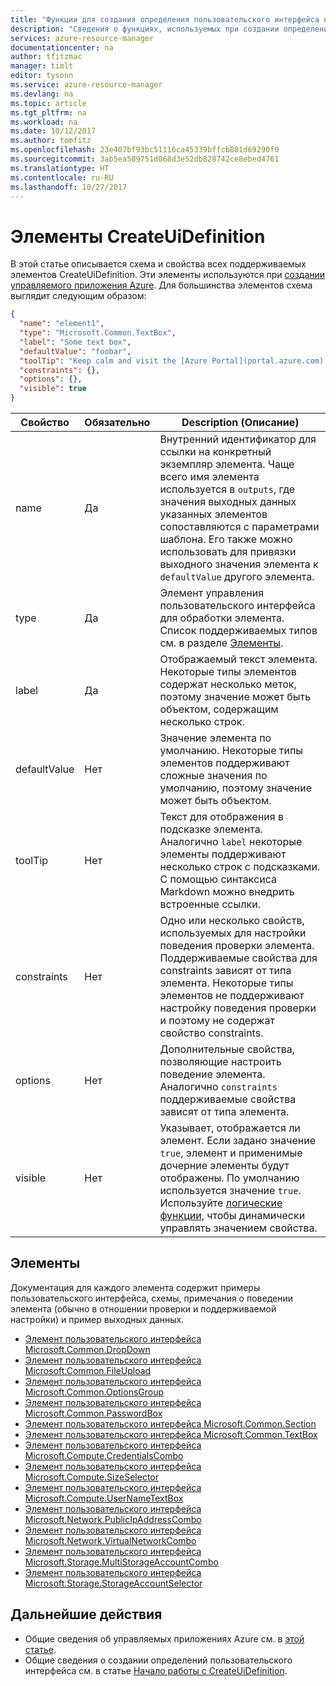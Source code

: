 ```yaml
---
title: "Функции для создания определения пользовательского интерфейса в управляемых приложениях Azure | Документация Майкрософт"
description: "Сведения о функциях, используемых при создании определений пользовательского интерфейса для управляемых приложений Azure."
services: azure-resource-manager
documentationcenter: na
author: tfitzmac
manager: timlt
editor: tysonn
ms.service: azure-resource-manager
ms.devlang: na
ms.topic: article
ms.tgt_pltfrm: na
ms.workload: na
ms.date: 10/12/2017
ms.author: tomfitz
ms.openlocfilehash: 23e407bf93bc51116ca45339bffcb801d69290f0
ms.sourcegitcommit: 3ab5ea589751d068d3e52db828742ce8ebed4761
ms.translationtype: HT
ms.contentlocale: ru-RU
ms.lasthandoff: 10/27/2017
---
```

# <a name="createuidefinition-elements"></a>Элементы CreateUiDefinition
В этой статье описывается схема и свойства всех поддерживаемых элементов CreateUiDefinition. Эти элементы используются при [создании управляемого приложения Azure](publish-service-catalog-app.md). Для большинства элементов схема выглядит следующим образом:

```json
{
  "name": "element1",
  "type": "Microsoft.Common.TextBox",
  "label": "Some text box",
  "defaultValue": "foobar",
  "toolTip": "Keep calm and visit the [Azure Portal](portal.azure.com).",
  "constraints": {},
  "options": {},
  "visible": true
}
```

| Свойство | Обязательно | Description (Описание) |
| -------- | -------- | ----------- |
| name | Да | Внутренний идентификатор для ссылки на конкретный экземпляр элемента. Чаще всего имя элемента используется в `outputs`, где значения выходных данных указанных элементов сопоставляются с параметрами шаблона. Его также можно использовать для привязки выходного значения элемента к `defaultValue` другого элемента. |
| type | Да | Элемент управления пользовательского интерфейса для обработки элемента. Список поддерживаемых типов см. в разделе [Элементы](#elements). |
| label | Да | Отображаемый текст элемента. Некоторые типы элементов содержат несколько меток, поэтому значение может быть объектом, содержащим несколько строк. |
| defaultValue | Нет | Значение элемента по умолчанию. Некоторые типы элементов поддерживают сложные значения по умолчанию, поэтому значение может быть объектом. |
| toolTip | Нет | Текст для отображения в подсказке элемента. Аналогично `label` некоторые элементы поддерживают несколько строк с подсказками. С помощью синтаксиса Markdown можно внедрить встроенные ссылки.
| constraints | Нет | Одно или несколько свойств, используемых для настройки поведения проверки элемента. Поддерживаемые свойства для constraints зависят от типа элемента. Некоторые типы элементов не поддерживают настройку поведения проверки и поэтому не содержат свойство constraints. |
| options | Нет | Дополнительные свойства, позволяющие настроить поведение элемента. Аналогично `constraints` поддерживаемые свойства зависят от типа элемента. |
| visible | Нет | Указывает, отображается ли элемент. Если задано значение `true`, элемент и применимые дочерние элементы будут отображены. По умолчанию используется значение `true`. Используйте [логические функции](create-uidefinition-functions.md#logical-functions), чтобы динамически управлять значением свойства.

## <a name="elements"></a>Элементы

Документация для каждого элемента содержит примеры пользовательского интерфейса, схемы, примечания о поведении элемента (обычно в отношении проверки и поддерживаемой настройки) и пример выходных данных.

- [Элемент пользовательского интерфейса Microsoft.Common.DropDown](microsoft-common-dropdown.md)
- [Элемент пользовательского интерфейса Microsoft.Common.FileUpload](microsoft-common-fileupload.md)
- [Элемент пользовательского интерфейса Microsoft.Common.OptionsGroup](microsoft-common-optionsgroup.md)
- [Элемент пользовательского интерфейса Microsoft.Common.PasswordBox](microsoft-common-passwordbox.md)
- [Элемент пользовательского интерфейса Microsoft.Common.Section](microsoft-common-section.md)
- [Элемент пользовательского интерфейса Microsoft.Common.TextBox](microsoft-common-textbox.md)
- [Элемент пользовательского интерфейса Microsoft.Compute.CredentialsCombo](microsoft-compute-credentialscombo.md)
- [Элемент пользовательского интерфейса Microsoft.Compute.SizeSelector](microsoft-compute-sizeselector.md)
- [Элемент пользовательского интерфейса Microsoft.Compute.UserNameTextBox](microsoft-compute-usernametextbox.md)
- [Элемент пользовательского интерфейса Microsoft.Network.PublicIpAddressCombo](microsoft-network-publicipaddresscombo.md)
- [Элемент пользовательского интерфейса Microsoft.Network.VirtualNetworkCombo](microsoft-network-virtualnetworkcombo.md)
- [Элемент пользовательского интерфейса Microsoft.Storage.MultiStorageAccountCombo](microsoft-storage-multistorageaccountcombo.md)
- [Элемент пользовательского интерфейса Microsoft.Storage.StorageAccountSelector](microsoft-storage-storageaccountselector.md)

## <a name="next-steps"></a>Дальнейшие действия
* Общие сведения об управляемых приложениях Azure см. в [этой статье](overview.md).
* Общие сведения о создании определений пользовательского интерфейса см. в статье [Начало работы с CreateUiDefinition](create-uidefinition-overview.md).
